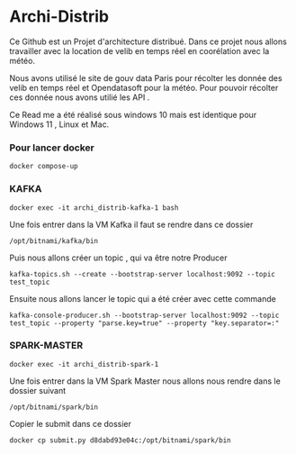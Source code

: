 # Archi-Distrib

Ce Github est un Projet d'architecture distribué. Dans ce projet nous allons travailler avec la location de velib en temps réel en coorélation avec la météo.

Nous avons utilisé le site de gouv data Paris pour récolter les donnée des velib en temps réel et Opendatasoft pour la météo. Pour pouvoir récolter ces donnée nous avons utilié les API .

Ce Read me a été réalisé sous windows 10 mais est identique pour Windows 11 , Linux et Mac.


### Pour lancer docker 

```
docker compose-up 
```

### KAFKA

```
docker exec -it archi_distrib-kafka-1 bash
```


Une fois entrer dans la VM Kafka il faut se rendre dans ce dossier

````
/opt/bitnami/kafka/bin
````


Puis nous allons créer un topic , qui va être notre Producer

````
kafka-topics.sh --create --bootstrap-server localhost:9092 --topic test_topic
````

Ensuite nous allons lancer le topic qui a été créer avec cette commande 

````
kafka-console-producer.sh --bootstrap-server localhost:9092 --topic test_topic --property "parse.key=true" --property "key.separator=:"
````

### SPARK-MASTER

````
docker exec -it archi_distrib-spark-1
````

Une fois entrer dans la VM Spark Master nous allons nous rendre dans le dossier suivant 

````
/opt/bitnami/spark/bin
````

Copier le submit dans ce dossier 

````
docker cp submit.py d8dabd93e04c:/opt/bitnami/spark/bin
````





